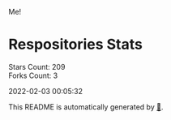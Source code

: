 Me!

# Respositories Stats
Stars Count: 209  
Forks Count: 3

2022-02-03 00:05:32  

This README is automatically generated by [🐰](https://github.com/rnitta/rnitta).
